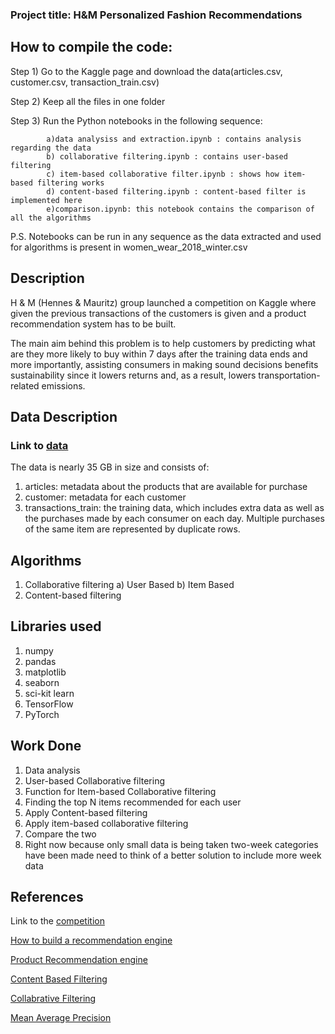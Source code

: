 ### Project title: H&M Personalized Fashion Recommendations

## How to compile the code: 
  Step 1) Go to the Kaggle page and download the data(articles.csv, customer.csv, transaction_train.csv)
  
  Step 2) Keep all the files in one folder
  
  Step 3) Run the Python notebooks in the following sequence:
  
            a)data analysiss and extraction.ipynb : contains analysis regarding the data
            b) collaborative filtering.ipynb : contains user-based filtering
            c) item-based collaborative filter.ipynb : shows how item-based filtering works
            d) content-based filtering.ipynb : content-based filter is implemented here
            e)comparison.ipynb: this notebook contains the comparison of all the algorithms
            
            
  P.S. Notebooks can be run in any sequence as the data extracted and used for algorithms is present in women_wear_2018_winter.csv 
            

## Description

H & M (Hennes & Mauritz) group launched a competition on Kaggle where given the previous transactions of the customers is given and a product recommendation system has to be built.

The main aim behind this problem is to help customers by predicting what are they more likely to buy within 7 days after the training data ends and more importantly, assisting consumers in making sound decisions benefits sustainability since it lowers returns and, as a result, lowers transportation-related emissions.

## Data Description

### Link to [data](https://www.kaggle.com/competitions/h-and-m-personalized-fashion-recommendations/data)

The data is nearly 35 GB in size and consists of:
  1) articles: metadata about the products that are available for purchase
  2) customer: metadata for each customer
  3) transactions_train: the training data, which includes extra data as well as the purchases made by each consumer on each day. Multiple purchases of the same item                              are represented by duplicate rows.
  
## Algorithms 

  1) Collaborative filtering
      a) User Based
      b) Item Based
  2) Content-based filtering
  
## Libraries used

 1) numpy
 2) pandas
 3) matplotlib
 4) seaborn
 5) sci-kit learn
 6) TensorFlow
 7) PyTorch
  
## Work Done
 1) Data analysis
 2) User-based Collaborative filtering 
 3) Function for Item-based Collaborative filtering
 4) Finding the top N items recommended for each user
 5) Apply Content-based filtering
 6) Apply item-based collaborative filtering
 7) Compare the two
 8) Right now because only small data is being taken two-week categories have been made need to think of a better solution to include more week data

## References
 
 Link to the [competition](https://www.kaggle.com/competitions/h-and-m-personalized-fashion-recommendations/overview)
 
 [How to build a recommendation engine](https://www.netguru.com/blog/product-recommendation-machine-learning)
 
 [Product Recommendation engine](https://towardsdatascience.com/what-are-product-recommendation-engines-and-the-various-versions-of-them-9dcab4ee26d5)
 
 [Content Based Filtering](https://developers.google.com/machine-learning/recommendation/content-based/basics)
 
 [Collabrative Filtering](https://developers.google.com/machine-learning/recommendation/collaborative/basics)
 
 [Mean Average Precision](https://sdsawtelle.github.io/blog/output/mean-average-precision-MAP-for-recommender-systems.html)
